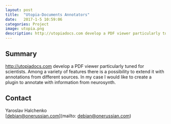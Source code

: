 ```yaml
---
layout: post
title:  "Utopia-Documents Annotators"
date:   2017-1-5 10:59:06
categories: Project
image: utopia.png
description: http://utopiadocs.com develop a PDF viewer particularly tuned for scientists.
---
```

## Summary
http://utopiadocs.com develop a PDF viewer particularly tuned for scientists. Among a variety of features there is a possibility to extend it with annotations from different sources. In my case I would like to create a plugin to annotate with information from neurosynth.


## Contact  
Yaroslav Halchenko  
[debian@onerussian.com](mailto: debian@onerussian.com)  
